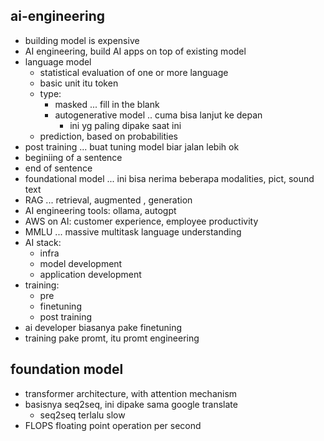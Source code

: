 ## ai-engineering
- building model is expensive
- AI engineering, build AI apps on top of existing model
- language model
    - statistical evaluation of one or more language
    - basic unit itu token
    - type:
        - masked ... fill in the blank
        - autogenerative model .. cuma bisa lanjut ke depan
            - ini yg paling dipake saat ini
    - prediction, based on probabilities
- post training ... buat tuning model biar jalan lebih ok
- <BOS> beginiing of a sentence
- <EOS> end of sentence
- foundational model ... ini bisa nerima beberapa modalities, pict, sound text
- RAG ... retrieval, augmented , generation
- AI engineering tools: ollama, autogpt
- AWS on AI: customer experience, employee productivity
- MMLU ... massive multitask language understanding
- AI stack:
    - infra
    - model development
    - application development
- training:
    - pre
    - finetuning
    - post training
- ai developer biasanya pake finetuning
- training pake promt, itu promt engineering

## foundation model
- transformer architecture, with attention mechanism
- basisnya seq2seq, ini dipake sama google translate
    - seq2seq terlalu slow
- FLOPS floating point operation per second
